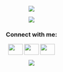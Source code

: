 <p align="center">
  <img src="https://readme-typing-svg.herokuapp.com?font=&color=%230B0B0B&center=true&multiline=true&width=600&height=100&lines=Hello!;I'm+Oleg+Meltow!;And+I'll+do+my+best+to+be+a+front-end+web+developer">
</p>

<p align="center">
  <img src="https://github-readme-stats.vercel.app/api?username=OlegMeltow&theme=darcula&show_icons=true">
</p>

<h3 align="center">Connect with me:</h3>
<p align="center">
<a href="https://vk.com/meltow" target="blank"><img align="center" src="https://cdn.jsdelivr.net/npm/simple-icons@3.0.1/icons/vk.svg" alt="" height="30" width="40" /></a>
<a href="https://www.instagram.com/oleg_meltow" target="blank"><img align="center" src="https://cdn.jsdelivr.net/npm/simple-icons@3.0.1/icons/instagram.svg" alt="" height="30" width="40" /></a>
<a href="https://www.youtube.com/channel/UCzEqZouguBnZqNmxhenh0lQ" target="blank"><img align="center" src="https://cdn.jsdelivr.net/npm/simple-icons@3.0.1/icons/youtube.svg" alt="" height="30" width="40" /></a>
</p>

<p align="center">
  <img src="https://komarev.com/ghpvc/?username=OlegMeltow&style=plastic-square">
</p>

<!--
**OlegMeltow/OlegMeltow** is a ✨ _special_ ✨ repository because its `README.md` (this file) appears on your GitHub profile.

Here are some ideas to get you started:


- 🔭 I’m currently working on ...
- 🌱 I’m currently learning ...
- 👯 I’m looking to collaborate on ...
- 🤔 I’m looking for help with ...
- 💬 Ask me about ...
- 📫 How to reach me: ...
- 😄 Pronouns: ...
- ⚡ Fun fact: ...
-->

